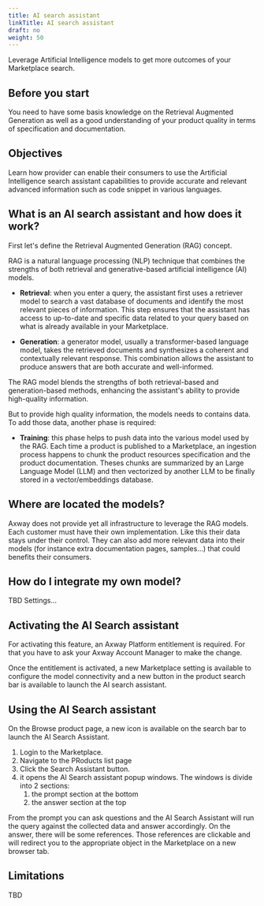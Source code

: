 ```yaml
---
title: AI search assistant
linkTitle: AI search assistant
draft: no
weight: 50
---
```


Leverage Artificial Intelligence models to get more outcomes of your Marketplace search.

## Before you start

You need to have some basis knowledge on the Retrieval Augmented Generation as well as a good understanding of your product quality in terms of specification and documentation.

## Objectives

Learn how provider can enable their consumers to use the Artificial Intelligence search assistant capabilities to provide accurate and relevant advanced information such as code snippet in various languages.

## What is an AI search assistant and how does it work?

First let's define the Retrieval Augmented Generation (RAG) concept.

RAG is a natural language processing (NLP) technique that combines the strengths of both retrieval and generative-based artificial intelligence (AI) models.

* **Retrieval**: when you enter a query, the assistant first uses a retriever model to search a vast database of documents and identify the most relevant pieces of information. This step ensures that the assistant has access to up-to-date and specific data related to your query based on what is already available in your Marketplace.

* **Generation**: a generator model, usually a transformer-based language model, takes the retrieved documents and synthesizes a coherent and contextually relevant response. This combination allows the assistant to produce answers that are both accurate and well-informed.

The RAG model blends the strengths of both retrieval-based and generation-based methods, enhancing the assistant's ability to provide high-quality information.

But to provide high quality information, the models needs to contains data. To add those data, another phase is required:

* **Training**: this phase helps to push data into the various model used by the RAG. Each time a product is published to a Marketplace, an ingestion process happens to chunk the product resources specification and the product documentation. Theses chunks are summarized by an Large Language Model (LLM) and then vectorized by another LLM to be finally stored in a vector/embeddings database.

## Where are located the models?

Axway does not provide yet all infrastructure to leverage the RAG models. Each customer must have their own implementation. Like this their data stays under their control. They can also add more relevant data into their models (for instance extra documentation pages, samples...) that could benefits their consumers.

## How do I integrate my own model?

TBD
Settings...

## Activating the AI Search assistant

For activating this feature, an Axway Platform entitlement is required. For that you have to ask your Axway Account Manager to make the change.

Once the entitlement is activated, a new Marketplace setting is available to configure the model connectivity and a new button in the product search bar is available to launch the AI search assistant.

## Using the AI Search assistant

On the Browse product page, a new icon is available on the search bar to launch the AI Search Assistant.

1. Login to the Marketplace.
2. Navigate to the PRoducts list page
3. Click the Search Assistant button.
4. it opens the AI Search assistant popup windows. The windows is divide into 2 sections:
   1. the prompt section at the bottom
   2. the answer section at the top

From the prompt you can ask questions and the AI Search Assistant will run the query against the collected data and answer accordingly. On the answer, there will be some references. Those references are clickable and will redirect you to the appropriate object in the Marketplace on a new browser tab.

## Limitations

TBD
